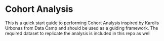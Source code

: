 # Cohort Analysis
This is a quick start guide to performing Cohort Analysis inspired by Karolis Urbonas from Data Camp and should be used as a guiding framework. The required dataset to replicate the analysis is included in this repo as well
